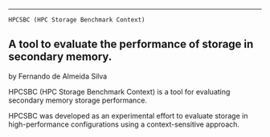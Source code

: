 -------------------------------------------------------------------------------------------------
    HPCSBC (HPC Storage Benchmark Context)
A tool to evaluate the performance of storage in secondary memory.
-------------------------------------------------------------------------------------------------

by Fernando de Almeida Silva<br>

HPCSBC (HPC Storage Benchmark Context) is a tool for evaluating secondary memory storage performance.
 
HPCSBC was developed as an experimental effort to evaluate storage in high-performance configurations using a context-sensitive approach.

